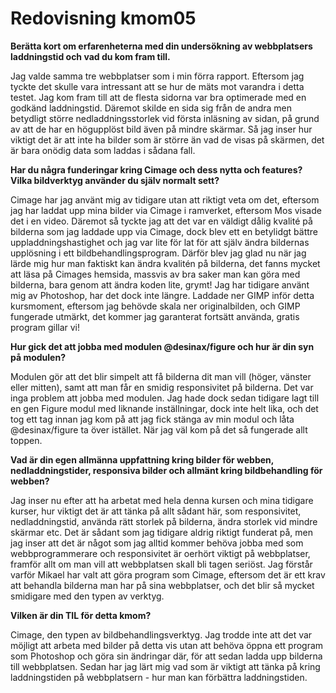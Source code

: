 ---
---
Redovisning kmom05
=========================

**Berätta kort om erfarenheterna med din undersökning av webbplatsers laddningstid och vad du kom fram till.**

Jag valde samma tre webbplatser som i min förra rapport. Eftersom jag tyckte det skulle vara intressant att se hur de mäts mot varandra i detta testet. Jag kom fram till att de flesta sidorna var bra optimerade med en godkänd laddningstid. Däremot skilde en sida sig från de andra men betydligt större nedladdningsstorlek vid första inläsning av sidan, på grund av att de har en högupplöst bild även på mindre skärmar. Så jag inser hur viktigt det är att inte ha bilder som är större än vad de visas på skärmen, det är bara onödig data som laddas i sådana fall.

**Har du några funderingar kring Cimage och dess nytta och features? Vilka bildverktyg använder du själv normalt sett?**

Cimage har jag använt mig av tidigare utan att riktigt veta om det, eftersom jag har laddat upp mina bilder via Cimage i ramverket, eftersom Mos visade det i en video. Däremot så tyckte jag att det var en väldigt dålig kvalité på bilderna som jag laddade upp via Cimage, dock blev ett en betylidgt bättre uppladdningshastighet och jag var lite för lat för att själv ändra bildernas upplösning i ett bildbehandlingsprogram. Därför blev jag glad nu när jag lärde mig hur man faktiskt kan ändra kvalitén på bilderna, det fanns mycket att läsa på Cimages hemsida, massvis av bra saker man kan göra med bilderna, bara genom att ändra koden lite, grymt! Jag har tidigare använt mig av Photoshop, har det dock inte längre. Laddade ner GIMP inför detta kursmoment, eftersom jag behövde skala ner originalbilden, och GIMP fungerade utmärkt, det kommer jag garanterat fortsätt använda, gratis program gillar vi!

**Hur gick det att jobba med modulen @desinax/figure och hur är din syn på modulen?**

Modulen gör att det blir simpelt att få bilderna dit man vill (höger, vänster eller mitten), samt att man får en smidig responsivitet på bilderna. Det var inga problem att jobba med modulen. Jag hade dock sedan tidigare lagt till en gen Figure modul med liknande inställningar, dock inte helt lika, och det tog ett tag innan jag kom på att jag fick stänga av min modul och låta @desinax/figure ta över istället. När jag väl kom på det så fungerade allt toppen.


**Vad är din egen allmänna uppfattning kring bilder för webben, nedladdningstider, responsiva bilder och allmänt kring bildbehandling för webben?**

Jag inser nu efter att ha arbetat med hela denna kursen och mina tidigare kurser, hur viktigt det är att tänka på allt sådant här, som responsivitet, nedladdningstid, använda rätt storlek på bilderna, ändra storlek vid mindre skärmar etc. Det är sådant som jag tidigare aldrig riktigt funderat på, men jag inser att det är något som jag alltid kommer behöva jobba med som webbprogrammerare och responsivitet är oerhört viktigt på webbplatser, framför allt om man vill att webbplatsen skall bli tagen seriöst. Jag förstår varför Mikael har valt att göra program som Cimage, eftersom det är ett krav att behandla bilderna man har på sina webbplatser, och det blir så mycket smidigare med den typen av verktyg.

**Vilken är din TIL för detta kmom?**

Cimage, den typen av bildbehandlingsverktyg. Jag trodde inte att det var möjligt att arbeta med bilder på detta vis utan att behöva öppna ett program som Photoshop och göra sin ändringar där, för att sedan ladda upp bilderna till webbplatsen. Sedan har jag lärt mig vad som är viktigt att tänka på kring laddningstiden på webbplatsern - hur man kan förbättra laddningstiden.


